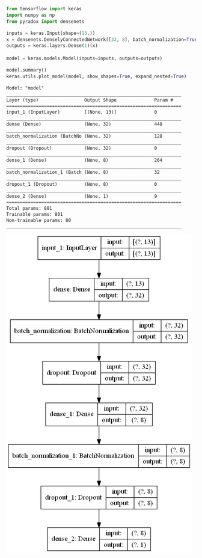```python
from tensorflow import keras
import numpy as np
from pyradox import densenets
```


```python
inputs = keras.Input(shape=(13,))
x = densenets.DenselyConnectedNetwork([32, 8], batch_normalization=True, dropout=0.2)(inputs)
outputs = keras.layers.Dense(1)(x)

model = keras.models.Model(inputs=inputs, outputs=outputs) 
```


```python
model.summary()
keras.utils.plot_model(model, show_shapes=True, expand_nested=True)
```

    Model: "model"
    _________________________________________________________________
    Layer (type)                 Output Shape              Param #   
    =================================================================
    input_1 (InputLayer)         [(None, 13)]              0         
    _________________________________________________________________
    dense (Dense)                (None, 32)                448       
    _________________________________________________________________
    batch_normalization (BatchNo (None, 32)                128       
    _________________________________________________________________
    dropout (Dropout)            (None, 32)                0         
    _________________________________________________________________
    dense_1 (Dense)              (None, 8)                 264       
    _________________________________________________________________
    batch_normalization_1 (Batch (None, 8)                 32        
    _________________________________________________________________
    dropout_1 (Dropout)          (None, 8)                 0         
    _________________________________________________________________
    dense_2 (Dense)              (None, 1)                 9         
    =================================================================
    Total params: 881
    Trainable params: 801
    Non-trainable params: 80
    _________________________________________________________________
    




![png](output_4_1.png)
